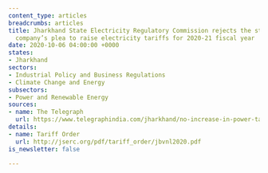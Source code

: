 ```yaml
---
content_type: articles
breadcrumbs: articles
title: Jharkhand State Electricity Regulatory Commission rejects the state distribution
  company’s plea to raise electricity tariffs for 2020-21 fiscal year
date: 2020-10-06 04:00:00 +0000
states:
- Jharkhand
sectors:
- Industrial Policy and Business Regulations
- Climate Change and Energy
subsectors:
- Power and Renewable Energy
sources:
- name: The Telegraph
  url: https://www.telegraphindia.com/jharkhand/no-increase-in-power-tariffs-rules-state-regulator/cid/1793675
details:
- name: Tariff Order
  url: http://jserc.org/pdf/tariff_order/jbvnl2020.pdf
is_newsletter: false

---
```

